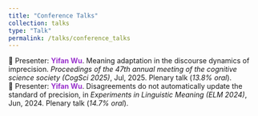 ```yaml
---
title: "Conference Talks"
collection: talks
type: "Talk"
permalink: /talks/conference_talks
---
```


:microphone: Presenter: **<span style="color: #9932CC;">Yifan Wu</span>**. Meaning adaptation in the discourse dynamics of imprecision. *Proceedings of the 47th annual meeting of the cognitive science
society (CogSci 2025)*, Jul, 2025. Plenary talk (*13.8% oral*). <br>
:microphone: Presenter: **<span style="color: #9932CC;">Yifan Wu</span>**. Disagreements do not automatically update the standard of precision, in *Experiments in Linguistic Meaning (ELM 2024)*, Jun, 2024. Plenary talk (*14.7% oral*). <br>
